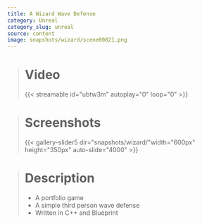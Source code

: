 ```yaml
---
title: A Wizard Wave Defense
category: Unreal
category_slug: unreal
source: content
image: snapshots/wizard/scene00021.png
---
```


> # Video
>
> {{< streamable id="ubtw3m" autoplay="0" loop="0" >}}


># Screenshots
>
> {{< gallery-slider5 dir="snapshots/wizard/"width="600px" height="350px" auto-slide="4000" >}}

> # Description
>
> - A portfolio game
> - A simple third person wave defense
> - Written in C++ and Blueprint